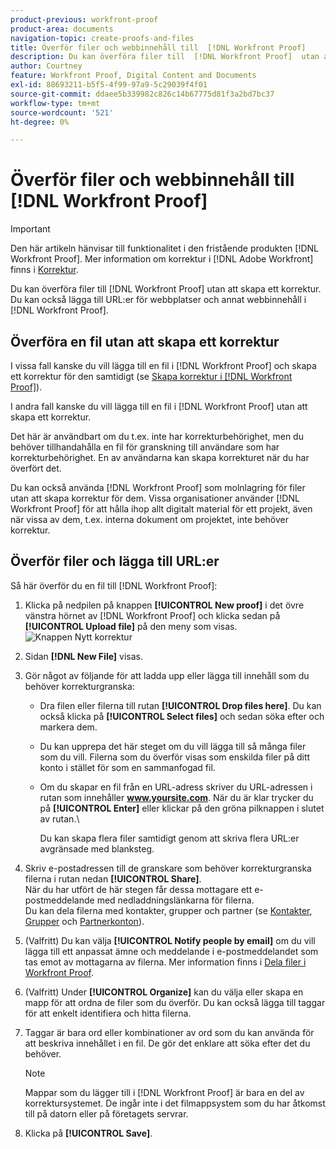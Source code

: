 ```yaml
---
product-previous: workfront-proof
product-area: documents
navigation-topic: create-proofs-and-files
title: Överför filer och webbinnehåll till  [!DNL Workfront Proof]
description: Du kan överföra filer till  [!DNL Workfront Proof]  utan att skapa ett korrektur. Du kan också lägga till URL:er för webbplatser och annat webbinnehåll i  [!DNL Workfront Proof].
author: Courtney
feature: Workfront Proof, Digital Content and Documents
exl-id: 88693211-b5f5-4f99-97a9-5c29039f4f01
source-git-commit: ddaee5b339982c826c14b67775d81f3a2bd7bc37
workflow-type: tm+mt
source-wordcount: '521'
ht-degree: 0%

---
```


# Överför filer och webbinnehåll till [!DNL Workfront Proof]

>[!IMPORTANT]
>
>Den här artikeln hänvisar till funktionalitet i den fristående produkten [!DNL Workfront Proof]. Mer information om korrektur i [!DNL Adobe Workfront] finns i [Korrektur](../../../review-and-approve-work/proofing/proofing.md).

Du kan överföra filer till [!DNL Workfront Proof] utan att skapa ett korrektur. Du kan också lägga till URL:er för webbplatser och annat webbinnehåll i [!DNL Workfront Proof].

## Överföra en fil utan att skapa ett korrektur

I vissa fall kanske du vill lägga till en fil i [!DNL Workfront Proof] och skapa ett korrektur för den samtidigt (se [Skapa korrektur i [!DNL Workfront Proof]](../../../workfront-proof/wp-work-proofsfiles/create-proofs-and-files/generate-proofs.md)).

I andra fall kanske du vill lägga till en fil i [!DNL Workfront Proof] utan att skapa ett korrektur.

Det här är användbart om du t.ex. inte har korrekturbehörighet, men du behöver tillhandahålla en fil för granskning till användare som har korrekturbehörighet. En av användarna kan skapa korrekturet när du har överfört det.

Du kan också använda [!DNL Workfront Proof] som molnlagring för filer utan att skapa korrektur för dem. Vissa organisationer använder [!DNL Workfront Proof] för att hålla ihop allt digitalt material för ett projekt, även när vissa av dem, t.ex. interna dokument om projektet, inte behöver korrektur.

## Överför filer och lägga till URL:er

Så här överför du en fil till [!DNL Workfront Proof]:

1. Klicka på nedpilen på knappen **[!UICONTROL New proof]** i det övre vänstra hörnet av [!DNL Workfront Proof] och klicka sedan på **[!UICONTROL Upload file]** på den meny som visas.\
   ![Knappen Nytt korrektur](assets/new-proof-button-menu.png)

1. Sidan **[!DNL New File]** visas.
1. Gör något av följande för att ladda upp eller lägga till innehåll som du behöver korrekturgranska:

   * Dra filen eller filerna till rutan **[!UICONTROL Drop files here]**. Du kan också klicka på **[!UICONTROL Select files]** och sedan söka efter och markera dem.

   * Du kan upprepa det här steget om du vill lägga till så många filer som du vill. Filerna som du överför visas som enskilda filer på ditt konto i stället för som en sammanfogad fil.

   * Om du skapar en fil från en URL-adress skriver du URL-adressen i rutan som innehåller **www.yoursite.com**. När du är klar trycker du på **[!UICONTROL Enter]** eller klickar på den gröna pilknappen i slutet av rutan.\

     Du kan skapa flera filer samtidigt genom att skriva flera URL:er avgränsade med blanksteg.

1. Skriv e-postadressen till de granskare som behöver korrekturgranska filerna i rutan nedan **[!UICONTROL Share]**.\
   När du har utfört de här stegen får dessa mottagare ett e-postmeddelande med nedladdningslänkarna för filerna.\
   Du kan dela filerna med kontakter, grupper och partner (se [Kontakter](https://support.workfront.com/hc/en-us/sections/115000920808-Contacts), [Grupper](https://support.workfront.com/hc/en-us/sections/115000920828-Groups) och [Partnerkonton](https://support.workfront.com/hc/en-us/sections/115000912107-Partner-accounts)).

1. (Valfritt) Du kan välja **[!UICONTROL Notify people by email]** om du vill lägga till ett anpassat ämne och meddelande i e-postmeddelandet som tas emot av mottagarna av filerna. Mer information finns i [Dela filer i Workfront Proof](../../../workfront-proof/wp-work-proofsfiles/share-proofs-and-files/share-files.md).

1. (Valfritt) Under **[!UICONTROL Organize]** kan du välja eller skapa en mapp för att ordna de filer som du överför. Du kan också lägga till taggar för att enkelt identifiera och hitta filerna.
1. Taggar är bara ord eller kombinationer av ord som du kan använda för att beskriva innehållet i en fil. De gör det enklare att söka efter det du behöver.

   >[!NOTE]
   >
   > Mappar som du lägger till i [!DNL Workfront Proof] är bara en del av korrektursystemet. De ingår inte i det filmappsystem som du har åtkomst till på datorn eller på företagets servrar.

1. Klicka på **[!UICONTROL Save]**.
